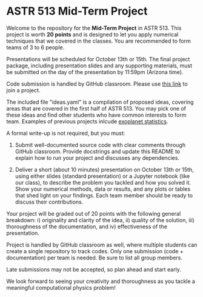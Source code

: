 # ASTR 513 Mid-Term Project

Welcome to the repository for the **Mid-Term Project** in ASTR 513.
This project is worth **20 points** and is designed to let you apply
numerical techniques that we covered in the classes.
You are recommended to form teams of 3 to 6 people.

Presentations will be scheduled for October 13th or 15th.
The final project package, including presentation slides and any
supporting materials, must be submitted on the day of the presentation
by 11:59pm (Arizona time).

Code submission is handled by GitHub classroom.
Please use [this link](https://classroom.github.com/a/nqfiwWTG) to
join a project.

The included file "ideas.yaml" is a compilation of proposed ideas,
covering areas that are covered in the first half of ASTR 513.
You may pick one of these ideas and find other students who have
common interests to form team.
Examples of previous projects inlcude
[exoplanet statistics](https://github.com/ua-2024q3-astr513/ASTRSTATS513_final).

A formal write-up is not required, but you must:

1. Submit well-documented source code with clear comments through
   GitHub classroom.
   Provide docstrings and update this README to explain how to run
   your project and discusses any dependencies.

2. Deliver a short (about 10 minutes) presentation on October 13th or
   15th, using either slides (standard presentation) or a Jupyter
   notebook (like our class), to describe the problem you tackled and
   how you solved it.
   Show your numerical methods, data or results, and any plots or
   tables that shed light on your findings.
   Each team member should be ready to discuss their contributions.

Your project will be graded out of 20 points with the following
general breakdown:
i) originality and clarity of the idea,
ii) quality of the solution,
iii) thoroughness of the documentation, and
iv) effectiveness of the presentation.

Project is handled by GitHub classroom as well, where multiple
students can create a single repository to track codes.
Only one submission (code + documentation) per team is needed.
Be sure to list all group members.

Late submissions may not be accepted, so plan ahead and start
early.

We look forward to seeing your creativity and thoroughness as you
tackle a meaningful computational physics problem!
